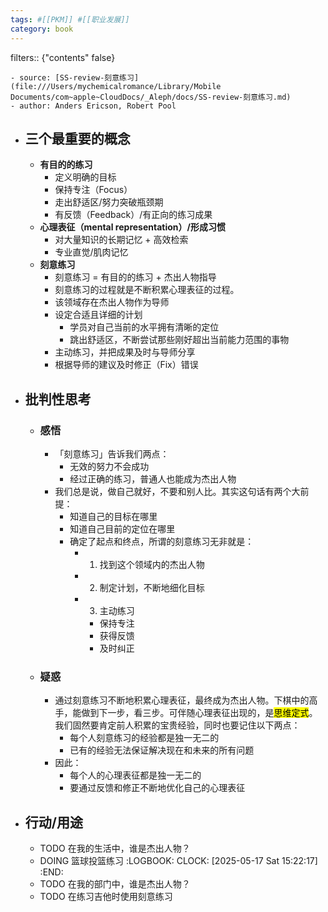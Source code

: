 ```yaml
---
tags: #[[PKM]] #[[职业发展]]
category: book
---
```


filters:: {"contents" false}

	- source: [SS-review-刻意练习](file:///Users/mychemicalromance/Library/Mobile Documents/com~apple~CloudDocs/_Aleph/docs/SS-review-刻意练习.md)
	- author: Anders Ericson, Robert Pool
- ## 三个最重要的概念
	- **有目的的练习**
		- 定义明确的目标
		- 保持专注（Focus）
		- 走出舒适区/努力突破瓶颈期
		- 有反馈（Feedback）/有正向的练习成果
	- **心理表征（mental representation）/形成习惯**
		- 对大量知识的长期记忆 + 高效检索
		- 专业直觉/肌肉记忆
	- **刻意练习**
		- 刻意练习 = 有目的的练习 + 杰出人物指导
		- 刻意练习的过程就是不断积累心理表征的过程。
		- 该领域存在杰出人物作为导师
		- 设定合适且详细的计划
			- 学员对自己当前的水平拥有清晰的定位
			- 跳出舒适区，不断尝试那些刚好超出当前能力范围的事物
		- 主动练习，并把成果及时与导师分享
		- 根据导师的建议及时修正（Fix）错误
- ## 批判性思考
	- ### 感悟
		- 「刻意练习」告诉我们两点：
			- 无效的努力不会成功
			- 经过正确的练习，普通人也能成为杰出人物
		- 我们总是说，做自己就好，不要和别人比。其实这句话有两个大前提：
			- 知道自己的目标在哪里
			- 知道自己目前的定位在哪里
			- 确定了起点和终点，所谓的刻意练习无非就是：
				- 1. 找到这个领域内的杰出人物
				- 2. 制定计划，不断地细化目标
				- 3. 主动练习
					- 保持专注
					- 获得反馈
					- 及时纠正
	- ### 疑惑
		- 通过刻意练习不断地积累心理表征，最终成为杰出人物。下棋中的高手，能做到下一步，看三步。可伴随心理表征出现的，是<mark>思维定式</mark>。我们固然要肯定前人积累的宝贵经验，同时也要记住以下两点：
			- 每个人刻意练习的经验都是独一无二的
			- 已有的经验无法保证解决现在和未来的所有问题
		- 因此：
			- 每个人的心理表征都是独一无二的
			- 要通过反馈和修正不断地优化自己的心理表征
- ## 行动/用途
	- TODO 在我的生活中，谁是杰出人物？
	- DOING 篮球投篮练习
	  :LOGBOOK:
	  CLOCK: [2025-05-17 Sat 15:22:17]
	  :END:
	- TODO 在我的部门中，谁是杰出人物？
	- TODO 在练习吉他时使用刻意练习